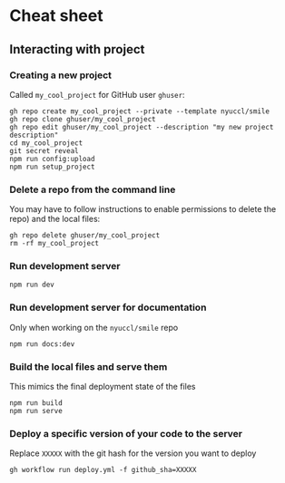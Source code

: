 # Cheat sheet

## Interacting with project

### Creating a new project

Called `my_cool_project` for GitHub user `ghuser`:

```
gh repo create my_cool_project --private --template nyuccl/smile
gh repo clone ghuser/my_cool_project
gh repo edit ghuser/my_cool_project --description "my new project description"
cd my_cool_project
git secret reveal
npm run config:upload
npm run setup_project
```

### Delete a repo from the command line

You may have to follow instructions to enable permissions to delete the repo)
and the local files:

```
gh repo delete ghuser/my_cool_project
rm -rf my_cool_project
```

### Run development server

```
npm run dev
```

### Run development server for documentation

Only when working on the `nyuccl/smile` repo

```
npm run docs:dev
```

### Build the local files and serve them

This mimics the final deployment state of the files

```
npm run build
npm run serve
```

### Deploy a specific version of your code to the server

Replace `XXXXX` with the git hash for the version you want to deploy

```
gh workflow run deploy.yml -f github_sha=XXXXX
```
